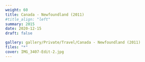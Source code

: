 ```yaml
---
weight: 60
title: Canada - Newfoundland (2011)
#title_align: "left"
summary: 2015
date: 2020-12-15
draft: false

gallery: gallery/Private/Travel/Canada - Newfoundland (2011)
files: "*"
cover: IMG_3407-Edit-2.jpg
---
```

